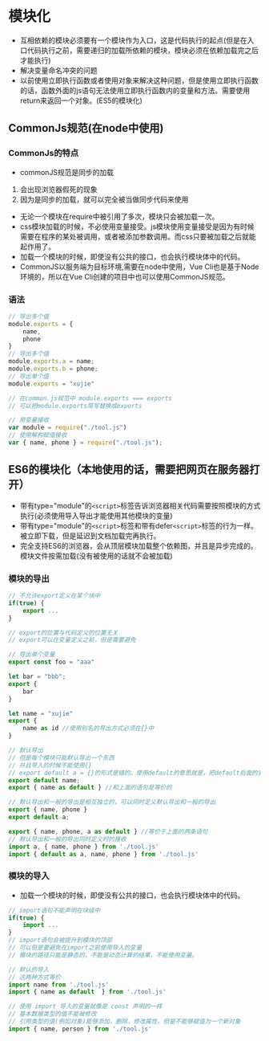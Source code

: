 # 模块化

* 互相依赖的模块必须要有一个模块作为入口，这是代码执行的起点(但是在入口代码执行之前，需要递归的加载所依赖的模块，模块必须在依赖加载完之后才能执行)
* 解决变量命名冲突的问题
* 以前使用立即执行函数或者使用对象来解决这种问题，但是使用立即执行函数的话，函数外面的js语句无法使用立即执行函数内的变量和方法。需要使用return来返回一个对象。(ES5的模块化)

## CommonJs规范(在node中使用)

### CommonJs的特点

* commonJS规范是同步的加载

1. 会出现浏览器假死的现象
2. 因为是同步的加载，就可以完全被当做同步代码来使用

* 无论一个模块在require中被引用了多次，模块只会被加载一次。
* css模块加载的时候，不必使用变量接受。js模块使用变量接受是因为有时候需要在程序的某处被调用，或者被添加参数调用。而css只要被加载之后就能起作用了。
* 加载一个模块的时候，即使没有公共的接口，也会执行模块体中的代码。
* CommonJS以服务端为目标环境,需要在node中使用，Vue Cli也是基于Node环境的，所以在Vue Cli创建的项目中也可以使用CommonJS规范。

### 语法

```js
// 导出多个值
module.exports = {
    name,
    phone
}
// 导出多个值
module.exports.a = name;
module.exports.b = phone;
// 导出单个值
module.exports = "xujie"

// 在common.js规范中 module.exports === exports
// 可以把module.exports简写替换成exports

// 用变量接收
var module = require("./tool.js")
// 使用解构赋值接收
var { name, phone } = require("./tool.js");
```

## ES6的模块化（本地使用的话，需要把网页在服务器打开）

* 带有type="module"的`<script>`标签告诉浏览器相关代码需要按照模块的方式执行(必须使用导入导出才能使用其他模块的变量)
* 带有type="module"的`<script>`标签和带有defer`<script>`标签的行为一样。被立即下载，但是延迟到文档加载完再执行。
* 完全支持ES6的浏览器，会从顶层模块加载整个依赖图，并且是异步完成的。模块文件按需加载(没有被使用的话就不会被加载)

### 模块的导出

```js
// 不允许export定义在某个块中
if(true) {
    export ...
}

// export的位置与代码定义的位置无关
// export可以在变量定义之前，但是需要避免

// 导出单个变量
export const foo = "aaa"

let bar = "bbb";
export {
    bar
}

let name = "xujie"
export {
    name as id //使用别名的导出方式必须在{}中
}

// 默认导出
// 但是每个模块只能默认导出一个东西
// 并且导入的时候不能使用{}
// export default a = {}的形式是错的。使用default的意思就是，把default后面的变量赋值为default，应该直接export default {...}
export default name;
export { name as default } //和上面的语句是等价的

// 默认导出和一般的导出是相互独立的，可以同时定义默认导出和一般的导出
export { name, phone }
export default a;

export { name, phone, a as default } //等价于上面的两条语句
// 默认导出和一般的导出同时定义时的接收
import a, { name, phone } from './tool.js'
import { default as a, name, phone } from './tool.js'
```

### 模块的导入

* 加载一个模块的时候，即使没有公共的接口，也会执行模块体中的代码。

```js
// import语句不能声明在块级中
if(true) {
    import ...
}
// import语句会被提升到模块的顶部
// 可以但是要避免在import之前使用导入的变量
// 模块的路径只能是静态的，不能是动态计算的结果，不能使用变量。

// 默认的导入
// 这两种方式等价
import name from './tool.js'
import { name as default  } from './tool.js'

// 使用 import 导入的变量就像是 const 声明的一样
// 基本数据类型的值不能被修改
// 引用类型的值(例如对象)能够添加，删除，修改属性。但是不能够赋值为一个新对象
import { name, person } from './tool.js'
```
